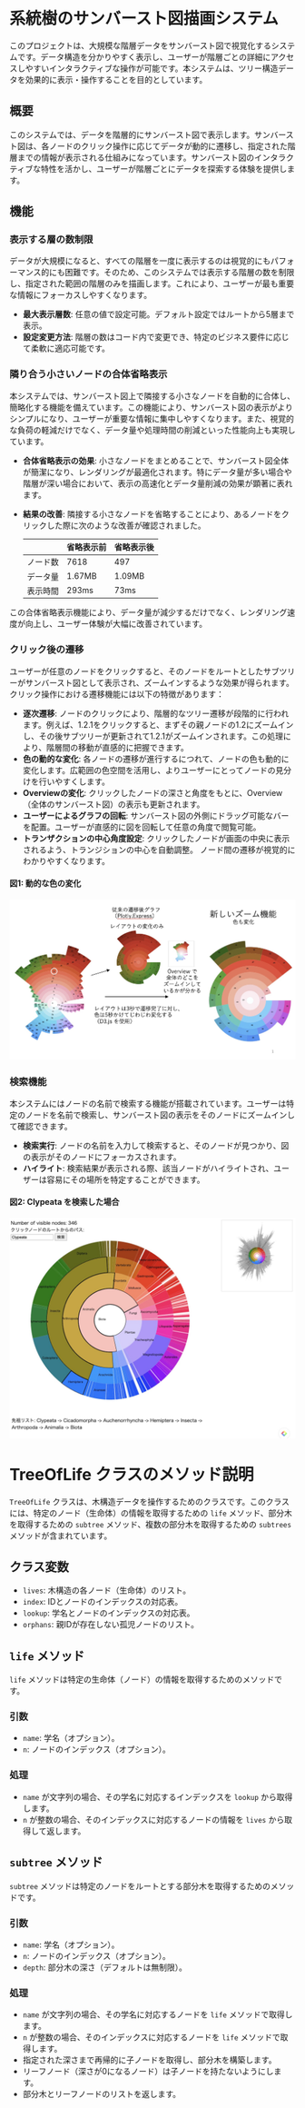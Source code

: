 # 系統樹のサンバースト図描画システム

このプロジェクトは、大規模な階層データをサンバースト図で視覚化するシステムです。データ構造を分かりやすく表示し、ユーザーが階層ごとの詳細にアクセスしやすいインタラクティブな操作が可能です。本システムは、ツリー構造データを効果的に表示・操作することを目的としています。

## 概要

このシステムでは、データを階層的にサンバースト図で表示します。サンバースト図は、各ノードのクリック操作に応じてデータが動的に遷移し、指定された階層までの情報が表示される仕組みになっています。サンバースト図のインタラクティブな特性を活かし、ユーザーが階層ごとにデータを探索する体験を提供します。

## 機能

### 表示する層の数制限
データが大規模になると、すべての階層を一度に表示するのは視覚的にもパフォーマンス的にも困難です。そのため、このシステムでは表示する階層の数を制限し、指定された範囲の階層のみを描画します。これにより、ユーザーが最も重要な情報にフォーカスしやすくなります。

- **最大表示層数**: 任意の値で設定可能。デフォルト設定ではルートから5層まで表示。
- **設定変更方法**: 階層の数はコード内で変更でき、特定のビジネス要件に応じて柔軟に適応可能です。

### 隣り合う小さいノードの合体省略表示

本システムでは、サンバースト図上で隣接する小さなノードを自動的に合体し、簡略化する機能を備えています。この機能により、サンバースト図の表示がよりシンプルになり、ユーザーが重要な情報に集中しやすくなります。また、視覚的な負荷の軽減だけでなく、データ量や処理時間の削減といった性能向上も実現しています。

- **合体省略表示の効果**: 
  小さなノードをまとめることで、サンバースト図全体が簡潔になり、レンダリングが最適化されます。特にデータ量が多い場合や階層が深い場合において、表示の高速化とデータ量削減の効果が顕著に表れます。

- **結果の改善**:
  隣接する小さなノードを省略することにより、あるノードをクリックした際に次のような改善が確認されました。

  |   | 省略表示前 | 省略表示後 |
  |---|---|---|
  | ノード数 | 7618 | 497 |
  | データ量 | 1.67MB | 1.09MB |
  | 表示時間 | 293ms | 73ms |

この合体省略表示機能により、データ量が減少するだけでなく、レンダリング速度が向上し、ユーザー体験が大幅に改善されています。


### クリック後の遷移
ユーザーが任意のノードをクリックすると、そのノードをルートとしたサブツリーがサンバースト図として表示され、ズームインするような効果が得られます。クリック操作における遷移機能には以下の特徴があります：

- **逐次遷移**: ノードのクリックにより、階層的なツリー遷移が段階的に行われます。例えば、1.2.1をクリックすると、まずその親ノードの1.2にズームインし、その後サブツリーが更新されて1.2.1がズームインされます。この処理により、階層間の移動が直感的に把握できます。
- **色の動的な変化**: 各ノードの遷移が進行するにつれて、ノードの色も動的に変化します。広範囲の色空間を活用し、よりユーザーにとってノードの見分けを行いやすくします。
- **Overviewの変化**: クリックしたノードの深さと角度をもとに、Overview（全体のサンバースト図）の表示も更新されます。
- **ユーザーによるグラフの回転**: サンバースト図の外側にドラッグ可能なバーを配置。ユーザーが直感的に図を回転して任意の角度で閲覧可能。
- **トランザクションの中心角度設定**: クリックしたノードが画面の中央に表示されるよう、トランジションの中心を自動調整。
ノード間の遷移が視覚的にわかりやすくなります。
#### 図1: 動的な色の変化
![動的な色の変化](static/images/color_transition.jpg/)
### 検索機能
本システムにはノードの名前で検索する機能が搭載されています。ユーザーは特定のノードを名前で検索し、サンバースト図の表示をそのノードにズームインして確認できます。

- **検索実行**: ノードの名前を入力して検索すると、そのノードが見つかり、図の表示がそのノードにフォーカスされます。
- **ハイライト**: 検索結果が表示される際、該当ノードがハイライトされ、ユーザーは容易にその場所を特定することができます。

#### 図2: Clypeata を検索した場合
![clypeata検索](static/images/search_clypeata.jpg/)


# TreeOfLife クラスのメソッド説明

`TreeOfLife` クラスは、木構造データを操作するためのクラスです。このクラスには、特定のノード（生命体）の情報を取得するための `life` メソッド、部分木を取得するための `subtree` メソッド、複数の部分木を取得するための `subtrees` メソッドが含まれています。

## クラス変数
- `lives`: 木構造の各ノード（生命体）のリスト。
- `index`: IDとノードのインデックスの対応表。
- `lookup`: 学名とノードのインデックスの対応表。
- `orphans`: 親IDが存在しない孤児ノードのリスト。

## `life` メソッド
`life` メソッドは特定の生命体（ノード）の情報を取得するためのメソッドです。

### 引数
- `name`: 学名（オプション）。
- `n`: ノードのインデックス（オプション）。

### 処理
- `name` が文字列の場合、その学名に対応するインデックスを `lookup` から取得します。
- `n` が整数の場合、そのインデックスに対応するノードの情報を `lives` から取得して返します。

## `subtree` メソッド
`subtree` メソッドは特定のノードをルートとする部分木を取得するためのメソッドです。

### 引数
- `name`: 学名（オプション）。
- `n`: ノードのインデックス（オプション）。
- `depth`: 部分木の深さ（デフォルトは無制限）。

### 処理
- `name` が文字列の場合、その学名に対応するノードを `life` メソッドで取得します。
- `n` が整数の場合、そのインデックスに対応するノードを `life` メソッドで取得します。
- 指定された深さまで再帰的に子ノードを取得し、部分木を構築します。
- リーフノード（深さが0になるノード）は子ノードを持たないようにします。
- 部分木とリーフノードのリストを返します。
